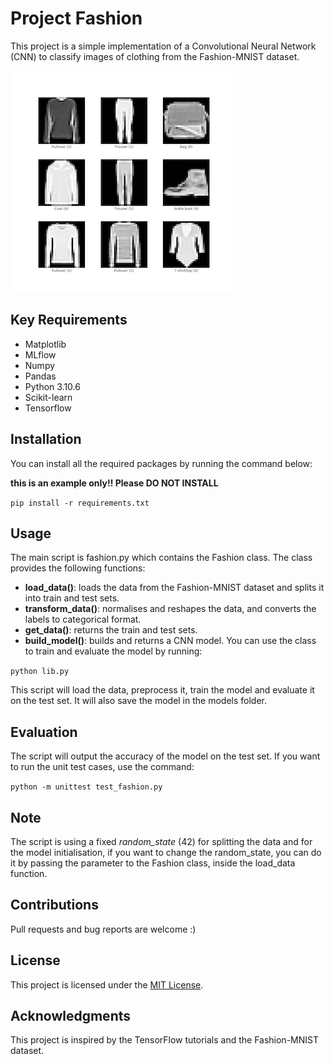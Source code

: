 # Project Fashion

This project is a simple implementation of a Convolutional Neural Network (CNN) to classify images of clothing from the Fashion-MNIST dataset.

![](fashion.png)

## Key Requirements
- Matplotlib
- MLflow
- Numpy
- Pandas
- Python 3.10.6
- Scikit-learn
- Tensorflow

## Installation
You can install all the required packages by running the command below:

**this is an example only!! Please DO NOT INSTALL**

```pip install -r requirements.txt``` 

## Usage
The main script is fashion.py which contains the Fashion class. The class provides the following functions:

- **load_data()**: loads the data from the Fashion-MNIST dataset and splits it into train and test sets.
- **transform_data()**: normalises and reshapes the data, and converts the labels to categorical format.
- **get_data()**: returns the train and test sets.
- **build_model()**: builds and returns a CNN model.
You can use the class to train and evaluate the model by running:

```python lib.py```

This script will load the data, preprocess it, train the model and evaluate it on the test set. It will also save the model in the models folder.

## Evaluation
The script will output the accuracy of the model on the test set.
If you want to run the unit test cases, use the command:

```python -m unittest test_fashion.py```

## Note
The script is using a fixed *random_state* (42) for splitting the data and for the model initialisation, if you want to change the random_state, you can do it by passing the parameter to the Fashion class, inside the load_data function.

## Contributions
Pull requests and bug reports are welcome :)

## License
This project is licensed under the [MIT License](https://github.com/zalandoresearch/fashion-mnist/blob/master/LICENSE).

## Acknowledgments
This project is inspired by the TensorFlow tutorials and the Fashion-MNIST dataset.

